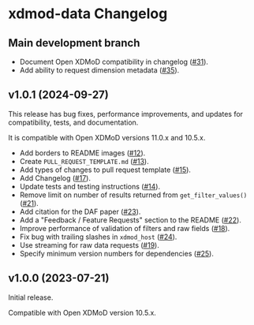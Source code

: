 # xdmod-data Changelog

## Main development branch

- Document Open XDMoD compatibility in changelog ([\#31](https://github.com/ubccr/xdmod-data/pull/31)).
- Add ability to request dimension metadata ([\#35](https://github.com/ubccr/xdmod-data/pull/35)).

## v1.0.1 (2024-09-27)

This release has bug fixes, performance improvements, and updates for compatibility, tests, and documentation.

It is compatible with Open XDMoD versions 11.0.x and 10.5.x.

- Add borders to README images ([\#12](https://github.com/ubccr/xdmod-data/pull/12)).
- Create `PULL_REQUEST_TEMPLATE.md` ([\#13](https://github.com/ubccr/xdmod-data/pull/13)).
- Add types of changes to pull request template ([\#15](https://github.com/ubccr/xdmod-data/pull/15)).
- Add Changelog ([\#17](https://github.com/ubccr/xdmod-data/pull/17)).
- Update tests and testing instructions ([\#14](https://github.com/ubccr/xdmod-data/pull/14)).
- Remove limit on number of results returned from `get_filter_values()` ([\#21](https://github.com/ubccr/xdmod-data/pull/21)).
- Add citation for the DAF paper ([\#23](https://github.com/ubccr/xdmod-data/pull/23)).
- Add a "Feedback / Feature Requests" section to the README ([\#22](https://github.com/ubccr/xdmod-data/pull/22)).
- Improve performance of validation of filters and raw fields ([\#18](https://github.com/ubccr/xdmod-data/pull/18)).
- Fix bug with trailing slashes in `xdmod_host` ([\#24](https://github.com/ubccr/xdmod-data/pull/24)).
- Use streaming for raw data requests ([\#19](https://github.com/ubccr/xdmod-data/pull/19)).
- Specify minimum version numbers for dependencies ([\#25](https://github.com/ubccr/xdmod-data/pull/25)). 

## v1.0.0 (2023-07-21)

Initial release.

Compatible with Open XDMoD version 10.5.x.
